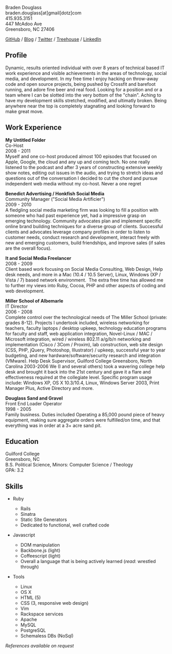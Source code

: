 Braden Douglass  
braden.douglass[at]gmail[dotz]com  
415.935.3151  
447 McAdoo Ave  
Greensboro, NC 27406

[GitHub](http://github.com/bradendouglass) / 
[Blog](http://cloudbacon.com) / 
[Twitter](http://twitter.com/braidn) / 
[Treehouse](http://teamtreehouse.com/braden) / 
[LinkedIn](http://linkedin.com/in/bradendouglass)

Profile
----------------

Dynamic, results oriented individual with over 8 years of technical based IT work experience and visible achievements in the areas of technology, social media, and development. In my free time I enjoy hacking on throw-away code and open source projects, being pushed by Crossfit and barefoot running, and adore fine beer and real food. Looking for a position and or a team where I can be slotted into the very bottom of the "chain". Aching to have my development skills stretched, modified, and ultimatly broken. Being anywhere near the top is completely stagnating and looking forward to make great move.

Work Experience
---------------
__My Untitled Folder__  
Co-Host  
2008 - 2011  
Myself and one co-host produced almost 100 episodes that focused on Apple, Google, the cloud and any up and coming tech. No one really listened to the podcast and after 3 years of constructing extensive weekly show notes, editing out issues in the audio, and trying to stretch ideas and questions out of the conversation I decided to cut the chord and pursue independent web media without my co-host. Never a one regret

__Benedict Advertising / Honkfish Social Media__  
Community Manager ("Social Media Artificier")  
2009 - 2010  
A fledgling social media marketing firm was looking to fill a position with someone who had past experience yet, had a impressive grasp on emerging technology.  Community advocates  plan and implement specific online brand building techniques for a diverse group of clients.  Successful clients and advocates leverage company profiles in order to listen to customer needs, conduct research and development, interact freely with new and emerging customers, build friendships, and improve sales (if sales are the overall focus).

__It and Social Media Freelancer__  
2008 - 2009  
Client based work focusing on Social Media Consulting, Web Design, Help desk needs, and more in a Mac (10.4 / 10.5 Server), Linux, Windows (XP / Vista / 7) based network environment.  The extra free time has allowed me to further my views into Ruby, Cocoa, PHP and other aspects of coding and web development.

__Miller School of Albemarle__  
IT Director  
2006 - 2008  
Complete control over the technological needs of The Miller School (private: grades 8-12). Projects I undertook included, wireless networking for teachers, faculty laptops / desktop upkeep, technology education programs for faculty and staff, web application integration, Novel-Linux / MAC / Microsoft integration, wired / wireless 802.11 a/g/b/n networking and implementation (Cisco / 3Com / Proxim), lab construction, web site design (CSS, PHP, jQuery, Photoshop, Illustrator) / upkeep, successful year to year budgeting, and new hardware/software/security research and integration (VMware).
Help Desk Supervisor, Guilford College Greensboro, North Carolina 2003-2006
We (I and several others) took a wavering college help desk and brought it back into the 21st century and gave it a flare and effectiveness required at the collegiate level. Specific program usage include: Windows XP, OS X 10.3/10.4, Linux, Windows Server 2003, Print Manager Plus, Active Directory and more.

__Douglass Sand and Gravel__  
Front End Loader Operator  
1998 - 2005  
Family business. Duties included Operating a 85,000 pound piece of heavy equipment, making sure aggregate orders were fulfilled/on time, and that everything was in order at a 3+ acre sand pit.

Education
---------------  
Guilford College  
Greensboro, NC  
B.S. Political Science, Minors: Computer Science / Theology  
GPA: 3.2  

Skills
----------------

* Ruby
  * Rails
  * Sinatra
  * Static Site Generators
  * Dedicated to functional, well crafted code

* Javascript
  * DOM manipulation
  * Backbone.js (light)
  * Coffeescript (light)
  * Overall a language that is being actively learned (_read_: wrestled
    through)

* Tools
  * Linux
  * OS X
  * HTML (5)
  * CSS (3, responsive web design)
  * Vim
  * Rackspace services
  * Apache
  * MySQL
  * PostgreSQL
  * Schemaless DBs (NoSql)

_References available on request_  
